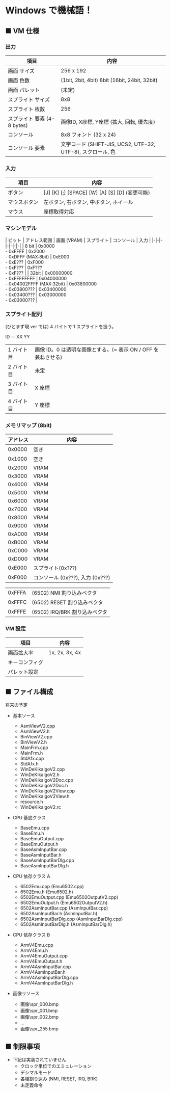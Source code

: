 # Windows で機械語！

## ■ VM 仕様

### 出力

| 項目 | 内容 |
|-|-|
| 画面 サイズ | 256 x 192 |
| 画面 色数| (1bit, 2bit, 4bit) 8bit (16bit, 24bit, 32bit) |
| 画面 パレット | (未定) |
| スプライト サイズ | 8x8 |
| スプライト 枚数 | 256 |
| スプライト 要素 (4-8 bytes) | 画像ID, X座標, Y座標 (拡大, 回転, 優先度) |
| コンソール | 8x8 フォント (32 x 24) |
| コンソール 要素 | 文字コード (SHIFT-JIS, UCS2, UTF-32, UTF-8), スクロール, 色 |

### 入力

| 項目 | 内容 |
|-|-|
| ボタン | [J] [K] [;] [SPACE] [W] [A] [S] [D] (変更可能) |
| マウスボタン | 左ボタン, 右ボタン, 中ボタン, ホイール |
| マウス | 座標取得対応 |

### マシンモデル

| ビット | アドレス範囲 | 画面 (VRAM) | スプライト | コンソール | 入力 |
|-|-|-|-|-|-|-|
| 8 bit | 0x0000 <br>- 0xFFFF | 0x2000 <br>- 0xDFFF (MAX:8bit) | 0xE000 <br>- 0xE??? | 0xF000 <br>- 0xF??? | 0xF??? <br>- 0xF??? |
| 32bit | 0x00000000 <br>- 0xFFFFFFFF | 0x04000000 <br>- 0x04002FFFF (MAX:32bit) | 0x03800000<br>- 0x03800??? | 0x03400000<br>- 0x03400??? | 0x03000000<br>- 0x03000??? |

### スプライト配列 

(ひとまず現 ver では) 4 バイトで 1 スプライトを扱う。
 
ID -- XX YY

|||
|-|-|
| 1 バイト目 | 画像 ID。0 は透明な画像とする。(= 表示 ON / OFF を兼ねさせる) |
| 2 バイト目 | 未定 |
| 3 バイト目 | X 座標 |
| 4 バイト目 | Y 座標 |

### メモリマップ (8bit)

| アドレス | 内容 |
|-|-|
| 0x0000 | 空き |
| 0x1000 | 空き |
| 0x2000 | VRAM |
| 0x3000 | VRAM |
| 0x4000 | VRAM |
| 0x5000 | VRAM |
| 0x6000 | VRAM |
| 0x7000 | VRAM |
| 0x8000 | VRAM |
| 0x9000 | VRAM |
| 0xA000 | VRAM |
| 0xB000 | VRAM |
| 0xC000 | VRAM |
| 0xD000 | VRAM |
| 0xE000 | スプライト(0x???) |
| 0xF000 | コンソール (0x???), 入力 (0x???) |

|||
|-|-|
| 0xFFFA | (6502) NMI 割り込みベクタ |
| 0xFFFC | (6502) RESET 割り込みベクタ |
| 0xFFFE | (6502) IRQ/BRK 割り込みベクタ |

### VM 設定

| 項目 | 内容 |
|-|-|
| 画面拡大率 | 1x, 2x, 3x, 4x |
| キーコンフィグ | |
| パレット設定 | |

## ■ ファイル構成

将来の予定

+ 基本ソース
  - AsmViewV2.cpp
  - AsmViewV2.h
  - BinViewV2.cpp
  - BinViewV2.h
  - MainFrm.cpp
  - MainFrm.h
  - StdAfx.cpp
  - StdAfx.h
  - WinDeKikaigoV2.cpp
  - WinDeKikaigoV2.h
  - WinDeKikaigoV2Doc.cpp
  - WinDeKikaigoV2Doc.h
  - WinDeKikaigoV2View.cpp
  - WinDeKikaigoV2View.h
  - resource.h
  - WinDeKikaigoV2.rc

+ CPU 基底クラス
  - BaseEmu.cpp
  - BaseEmu.h
  - BaseEmuOutput.cpp
  - BaseEmuOutput.h
  - BaseAsmInputBar.cpp
  - BaseAsmInputBar.h
  - BaseAsmInputBarDlg.cpp
  - BaseAsmInputBarDlg.h

+ CPU 依存クラス A
  - 6502Emu.cpp (Emu6502.cpp)
  - 6502Emu.h (Emu6502.h)
  - 6502EmuOutput.cpp (Emu6502OutputV2.cpp)
  - 6502EmuOutput.h (Emu6502OutputV2.h)
  - 6502AsmInputBar.cpp (AsmInputBar.cpp)
  - 6502AsmInputBar.h (AsmInputBar.h)
  - 6502AsmInputBarDlg.cpp (AsmInputBarDlg.cpp)
  - 6502AsmInputBarDlg.h (AsmInputBarDlg.h)

+ CPU 依存クラス B	
  - ArmV4Emu.cpp
  - ArmV4Emu.h
  - ArmV4EmuOutput.cpp
  - ArmV4EmuOutput.h
  - ArmV4AsmInputBar.cpp
  - ArmV4AsmInputBar.h
  - ArmV4AsmInputBarDlg.cpp
  - ArmV4AsmInputBarDlg.h

+ 画像リソース
  - 画像\spr_000.bmp
  - 画像\spr_001.bmp
  - 画像\spr_002.bmp
  - ...
  - 画像\spr_255.bmp

## ■ 制限事項

+ 下記は実装されていません
  - クロック単位でのエミュレーション
  - デシマルモード
  - 各種割り込み (NMI, RESET, IRQ, BRK)
  - 未定義命令
